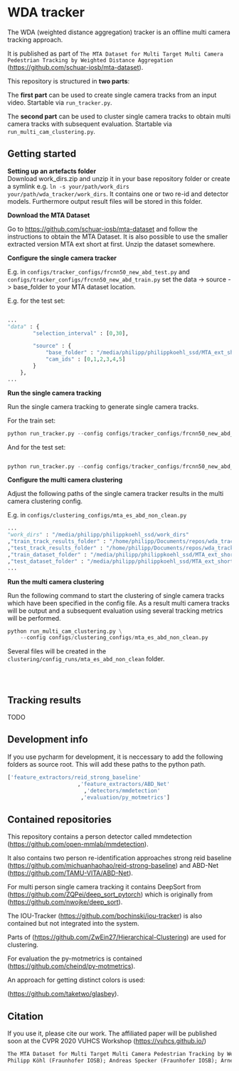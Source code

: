 # WDA tracker

The WDA (weighted distance aggregation) tracker is an offline multi camera tracking approach.

It is published as part of `The MTA Dataset for Multi Target Multi Camera Pedestrian Tracking by Weighted Distance Aggregation`
(https://github.com/schuar-iosb/mta-dataset). 


This repository is structured in **two parts**:  

 The **first part** can be used to create single camera tracks 
from an input video. Startable via `run_tracker.py`.

The **second part** can be used to cluster single camera tracks
to obtain multi camera tracks with subsequent evaluation. Startable via `run_multi_cam_clustering.py`.




## Getting started


**Setting up an artefacts folder**  
Download work_dirs.zip and unzip it in your base repository folder or create a symlink e.g. 
`ln -s your/path/work_dirs your/path/wda_tracker/work_dirs`. 
It contains one or two re-id and detector models.
Furthermore output result files will be stored in this folder.



**Download the MTA Dataset**

Go to https://github.com/schuar-iosb/mta-dataset 
and follow the instructions to obtain the MTA Dataset. It is also possible to use 
the smaller extracted version MTA ext short at first. Unzip the dataset somewhere.

**Configure the single camera tracker**

E.g. in `configs/tracker_configs/frcnn50_new_abd_test.py` and `configs/tracker_configs/frcnn50_new_abd_train.py` 
set the data -> source -> base_folder to your MTA dataset location.

E.g. for the test set:
```python

...
"data" : {
        "selection_interval" : [0,30],

        "source" : {
            "base_folder" : "/media/philipp/philippkoehl_ssd/MTA_ext_short/test",
            "cam_ids" : [0,1,2,3,4,5]
        }
    },
...
```

**Run the single camera tracking**

Run the single camera tracking to generate single camera tracks.

For the train set:

```python
python run_tracker.py --config configs/tracker_configs/frcnn50_new_abd_train.py
```

And for the test set:

```python

python run_tracker.py --config configs/tracker_configs/frcnn50_new_abd_test.py

```


**Configure the multi camera clustering**

Adjust the following paths of the single camera tracker results in the multi camera clustering config.

E.g. in `configs/clustering_configs/mta_es_abd_non_clean.py`

```python
...
"work_dirs" : "/media/philipp/philippkoehl_ssd/work_dirs"
,"train_track_results_folder" : "/home/philipp/Documents/repos/wda_tracker/work_dirs/tracker/config_runs/frcnn50_new_abd_train/tracker_results"
,"test_track_results_folder" : "/home/philipp/Documents/repos/wda_tracker/work_dirs/tracker/config_runs/frcnn50_new_abd_test/tracker_results"
,"train_dataset_folder" : "/media/philipp/philippkoehl_ssd/MTA_ext_short/train"
,"test_dataset_folder" : "/media/philipp/philippkoehl_ssd/MTA_ext_short/test"
...
```


**Run the multi camera clustering**

Run the following command to start the clustering of single camera tracks which
have been specified in the config file. As a result multi camera tracks will be output  and 
a subsequent evaluation using several tracking metrics will be performed.

```python
python run_multi_cam_clustering.py \
    --config configs/clustering_configs/mta_es_abd_non_clean.py
```

Several files will be created in the `clustering/config_runs/mta_es_abd_non_clean`
folder.

```python




```

## Tracking results

TODO


## Development info

If you use pycharm for development, it is neccessary to add the following
folders as source root. This will add these paths to the python path.
```python
['feature_extractors/reid_strong_baseline'
                      ,'feature_extractors/ABD_Net'
                        ,'detectors/mmdetection'
                       ,'evaluation/py_motmetrics']
```


## Contained repositories

This repository contains a person detector called mmdetection
 (https://github.com/open-mmlab/mmdetection).
 
 
It also contains two person re-identification approaches strong reid baseline (https://github.com/michuanhaohao/reid-strong-baseline) and
ABD-Net (https://github.com/TAMU-VITA/ABD-Net). 
 
For multi person single camera tracking it contains DeepSort from (https://github.com/ZQPei/deep_sort_pytorch) 
which is originally from (https://github.com/nwojke/deep_sort).

The IOU-Tracker (https://github.com/bochinski/iou-tracker) is also contained but not integrated into the system.

Parts of  (https://github.com/ZwEin27/Hierarchical-Clustering) are used for clustering.

For evaluation the py-motmetrics is contained (https://github.com/cheind/py-motmetrics).

An approach for getting distinct colors is used:

(https://github.com/taketwo/glasbey).

## Citation

If you use it, please cite our work.
The affiliated paper will be published soon at the CVPR 2020 VUHCS Workshop (https://vuhcs.github.io/)

```latex
The MTA Dataset for Multi Target Multi Camera Pedestrian Tracking by Weighted Distance Aggregation. 
Philipp Köhl (Fraunhofer IOSB); Andreas Specker (Fraunhofer IOSB); Arne Schumann (Fraunhofer IOSB)* (Oral)
```
